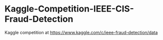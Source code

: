# Kaggle-Competition-IEEE-CIS-Fraud-Detection
Kaggle competition at https://www.kaggle.com/c/ieee-fraud-detection/data
